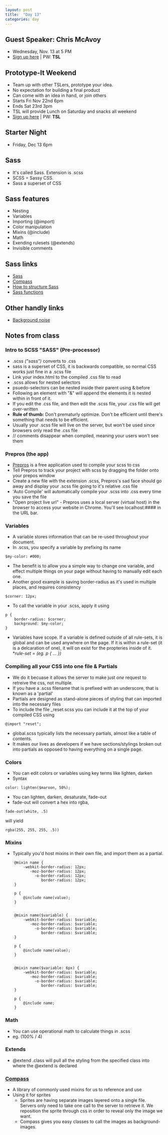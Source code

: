 ```yaml
---
layout: post
title:  "Day 13"
categories: day
---
```


## Guest Speaker: Chris McAvoy
- Wednesday, Nov. 13 at 5 PM
- [Sign up here](http://www.eventbrite.com/event/9249089275) | PW: **TSL**

## Prototype-It Weekend

- Team up with other TSLers, prototype your idea.
- No expectation for building a final product
- Can come with an idea in hand, or join others
- Starts Fri Nov 22nd 6pm
- Ends Sat 23rd 3pm
- TSL will provide Lunch on Saturday and snacks all weekend
- [Sign up here](http://www.eventbrite.com/event/9185292457) | PW: **TSL**

## Starter Night

- Friday, Dec 13 6pm

## Sass

- It's called Sass. Extension is .scss
- SCSS = Sassy CSS.
- Sass a superset of CSS

## Sass features

- Nesting
- Variables
- Importing (@import)
- Color manipulation
- Mixins (@include)
- Math
- Exending rulesets (@extends)
- Invisible comments

## Sass links

- [Sass](http://sass-lang.com/guide)
- [Compass](http://compass-style.org/)
- [How to structure Sass](http://thesassway.com/beginner/how-to-structure-a-sass-project)
- [Sass functions](http://sass-lang.com/documentation/Sass/Script/Functions.html)

## Other handly links

- [Background noise](http://www.noisli.com/)

## Notes from class

### Intro to SCSS "SASS" (Pre-processor)
- .scss _("sass")_ converts to .css
- sass is a superset of CSS, it is backwards compatible, so normal CSS works just fine in a .scss file
- Link your index.html to the compiled .css file to read
- .scss allows for nested selectors
- psuedo-selectors can be nested inside their parent using &:before
- Following an element with "&" will append the elements it is nested within in front of it.
- If you edit the .css file, and then edit the .scss file, your .css file will get over-written
- **Rule of thumb:** Don't prematurly optimize. Don't be efficient until there's something that needs to be efficient.
- Usually your .scss file will live on the server, but won't be used since  browsers only read the .css file
- // comments disappear when compiled, meaning your users won't see them

### Prepros (the app)
- [Prepros](http://alphapixels.com/prepros/) is a free application used to compile your scss to css
- Tell Prepros to track your project with scss by dragging the folder onto your prepos window
- Create a new file with the extension .scss, Prepros's sad face should go away and display your .scss file going to it's relative .css file
- 'Auto Compile' will automatically compile your .scss into .css every time you save the file
- "Open project live url" - Prepros uses a local server (virtual host) in the browser to access your website in Chrome. You'll see localhost:#### in the URL bar.

### Variables
- A variable stores information that can be re-used throughout your document.
- In .scss, you specify a variable by prefixing its name
`````
$my-color: #000;
`````
- The benefit is to allow you a simple way to change one variable, and effect multiple things on your page without having to manually edit each one.
- Another good example is saving border-radius as it's used in multiple places, and requires consistency
````
$corner: 12px;
````
- To call the variable in your .scss, apply it using
````
p {
	border-radius: $corner;
	background: $my-color;
}
````
- Variables have scope. If a variable is defined outside of all rule-sets, it is global and can be used anywhere on the page. If it is within a rule-set (it is a delcaration of one), it will on exist for the propteries inside of it.
*_rule-set = (eg. p { ... })_

### Compiling all your CSS into one file & Partials
- We do it becuase it allows the server to make just _one_ request to retreive the css, not multiple.
- If you have a .scss filename that is prefixed with an underscore, that is known as a 'partial'
- Partials are designed as stand-alone pieces of styling that can imported into the necessary files
- To include the file _reset.scss you can include it at the top of your compiled CSS using
````
@import "reset";
````
- global.scss typically lists the necessary partials, almost like a table of contents.
- It makes our lives as developers if we have sections/stylings broken out into partials as opposed to having everything on a single page.

### Colors
- You can edit colors or variables using key terms like lighten, darken
- Syntax
````
color: lighten($maroon, 50%);
````
- You can lighten, darken, desaturate, fade-out
- fade-out will convert a hex into rgba,
````
fade-out(white, .5)
````
will yield
````
rgba(255, 255, 255, .5))
````

### Mixins
- Typically you'd host mixins in their own file, and import them as a partial.

```
	@mixin name {
		-webkit-border-radius: 12px;
		   -moz-border-radius: 12px;
		     -o-border-radius: 12px;
		        border-radius: 12px;
	}

	p {
		@include name(value);
	}

````
```

	@mixin name($variable) {
		-webkit-border-radius: $variable;
		   -moz-border-radius: $variable;
		     -o-border-radius: $variable;
		        border-radius: $variable;
	}

	p {
		@include name(value);
	}

````
```

	@mixin name($variable: 6px) {
		-webkit-border-radius: $variable;
		   -moz-border-radius: $variable;
		     -o-border-radius: $variable;
		        border-radius: $variable;
	}

	p {
		@include name;
	}

````

### Math
- You can use operational math to calculate things in .scss
- eg. (100% / 4)

### Extends
- @extend .class will pull all the styling from the specified class into where the @extend is declared

### [Compass](http://compass-style.org)
- A library of commonly used mixins for us to reference and use
- Using it for sprites
	- Sprites are having separate images layered onto a single file. Servers only need to take one call to the server to retrieve it. We reposition the sprite through css in order to reveal only the image we want.
	- Compass gives you easy classes to call the images as background-images.
